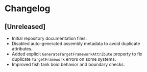 # Changelog

## [Unreleased]
- Initial repository documentation files.
- Disabled auto-generated assembly metadata to avoid duplicate attributes.
- Added explicit `GenerateTargetFrameworkAttribute` property to fix duplicate
  `TargetFramework` errors on some systems.
- Improved fish tank boid behavior and boundary checks.
